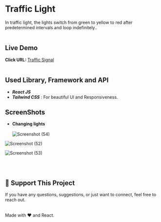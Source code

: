 # Traffic Light
In traffic light, the lights switch from green to yellow to red after predetermined intervals and loop indefinitely..<br/><br/>
## Live Demo
**Click URL:** [Traffic Signal](https://traffic-light-signal.netlify.app/)<br/><br/>
## Used Library, Framework and API
- ***React JS*** <br/>
- ***Tailwind CSS***       : For beautiful UI and Responsiveness.<br/>

## ScreenShots
- **Changing lights**<br/><br/>
![Screenshot (54)](https://github.com/user-attachments/assets/56dca3e6-c61f-4375-a147-9bcb912003c5)

![Screenshot (52)](https://github.com/user-attachments/assets/1f4d5e7f-f8b8-43f4-babe-9d1ded02f359)

![Screenshot (53)](https://github.com/user-attachments/assets/8e866af5-6165-4f06-90ff-1dd2607d9c8c)

<br/><br/>

##  💖 Support This Project
If you have any questions, suggestions, or just want to connect, feel free to reach out.<br/><br/><br/>
Made with ❤️ and React.
